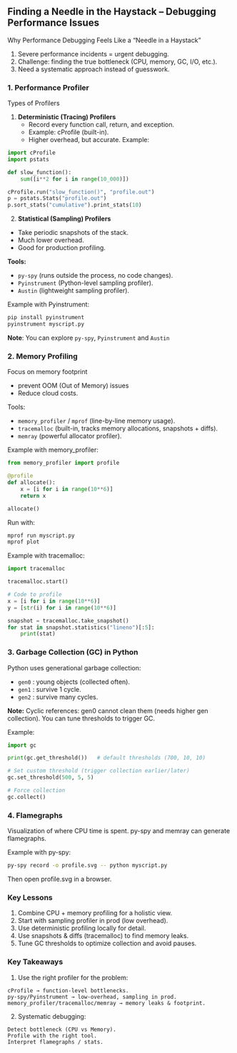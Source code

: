 ## Finding a Needle in the Haystack – Debugging Performance Issues

Why Performance Debugging Feels Like a “Needle in a Haystack”
1. Severe performance incidents = urgent debugging.
2. Challenge: finding the true bottleneck (CPU, memory, GC, I/O, etc.).
3. Need a systematic approach instead of guesswork.

### 1. Performance Profiler

Types of Profilers
1. **Deterministic (Tracing) Profilers**
   - Record every function call, return, and exception.
   - Example: cProfile (built-in).
   - Higher overhead, but accurate.
Example:
```python
import cProfile
import pstats

def slow_function():
    sum([i**2 for i in range(10_000)])

cProfile.run("slow_function()", "profile.out")
p = pstats.Stats("profile.out")
p.sort_stats("cumulative").print_stats(10)
```

2. **Statistical (Sampling) Profilers**
- Take periodic snapshots of the stack.
- Much lower overhead.
- Good for production profiling.

**Tools:**
- `py-spy` (runs outside the process, no code changes).
- `Pyinstrument` (Python-level sampling profiler).
- `Austin` (lightweight sampling profiler).

Example with Pyinstrument:
```bash
pip install pyinstrument
pyinstrument myscript.py
```
**Note**: You can explore `py-spy`, `Pyinstrument` and `Austin`

### 2. Memory Profiling
Focus on memory footprint
- prevent OOM (Out of Memory) issues
- Reduce cloud costs.

Tools:
- `memory_profiler` / `mprof` (line-by-line memory usage).
- `tracemalloc` (built-in, tracks memory allocations, snapshots + diffs).
- `memray` (powerful allocator profiler).

Example with memory_profiler:
```python
from memory_profiler import profile

@profile
def allocate():
    x = [i for i in range(10**6)]
    return x

allocate()
```
Run with:
```bash
mprof run myscript.py
mprof plot
```

Example with tracemalloc:
```python
import tracemalloc

tracemalloc.start()

# Code to profile
x = [i for i in range(10**6)]
y = [str(i) for i in range(10**6)]

snapshot = tracemalloc.take_snapshot()
for stat in snapshot.statistics("lineno")[:5]:
    print(stat)
```

### 3. Garbage Collection (GC) in Python
Python uses generational garbage collection:
- `gen0` : young objects (collected often).
- `gen1` : survive 1 cycle.
- `gen2` : survive many cycles.

**Note:** Cyclic references: gen0 cannot clean them (needs higher gen collection).
You can tune thresholds to trigger GC.

Example:
```python
import gc

print(gc.get_threshold())   # default thresholds (700, 10, 10)

# Set custom threshold (trigger collection earlier/later)
gc.set_threshold(500, 5, 5)

# Force collection
gc.collect()
```

### 4. Flamegraphs
Visualization of where CPU time is spent.
py-spy and memray can generate flamegraphs.

Example with py-spy:
```bash
py-spy record -o profile.svg -- python myscript.py
```
Then open profile.svg in a browser.

### Key Lessons
1. Combine CPU + memory profiling for a holistic view.
2. Start with sampling profiler in prod (low overhead).
3. Use deterministic profiling locally for detail.
4. Use snapshots & diffs (tracemalloc) to find memory leaks.
5. Tune GC thresholds to optimize collection and avoid pauses.

### Key Takeaways
1. Use the right profiler for the problem:
```
cProfile → function-level bottlenecks.
py-spy/Pyinstrument → low-overhead, sampling in prod.
memory_profiler/tracemalloc/memray → memory leaks & footprint.
```
2. Systematic debugging:
```
Detect bottleneck (CPU vs Memory).
Profile with the right tool.
Interpret flamegraphs / stats.
```
